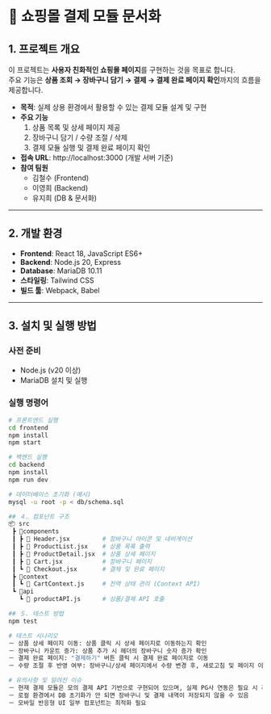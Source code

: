 # 🛒 쇼핑몰 결제 모듈 문서화

## 1. 프로젝트 개요
이 프로젝트는 **사용자 친화적인 쇼핑몰 페이지**를 구현하는 것을 목표로 합니다.  
주요 기능은 **상품 조회 → 장바구니 담기 → 결제 → 결제 완료 페이지 확인**까지의 흐름을 제공합니다.  

- **목적**: 실제 상용 환경에서 활용할 수 있는 결제 모듈 설계 및 구현
- **주요 기능**
  1. 상품 목록 및 상세 페이지 제공
  2. 장바구니 담기 / 수량 조절 / 삭제
  3. 결제 모듈 실행 및 결제 완료 페이지 확인
- **접속 URL**: http://localhost:3000 (개발 서버 기준)
- **참여 팀원**
  - 김철수 (Frontend)
  - 이영희 (Backend)
  - 유지희 (DB & 문서화)

---

## 2. 개발 환경
- **Frontend**: React 18, JavaScript ES6+
- **Backend**: Node.js 20, Express
- **Database**: MariaDB 10.11
- **스타일링**: Tailwind CSS
- **빌드 툴**: Webpack, Babel

---

## 3. 설치 및 실행 방법
### 사전 준비
- Node.js (v20 이상)
- MariaDB 설치 및 실행

### 실행 명령어
```bash
# 프론트엔드 실행
cd frontend
npm install
npm start

# 백엔드 실행
cd backend
npm install
npm run dev

# 데이터베이스 초기화 (예시)
mysql -u root -p < db/schema.sql

## ４. 컴포넌트 구조
📦 src
 ┣ 📂components
 ┃ ┣ 📜 Header.jsx         # 장바구니 아이콘 및 네비게이션
 ┃ ┣ 📜 ProductList.jsx    # 상품 목록 출력
 ┃ ┣ 📜 ProductDetail.jsx  # 상품 상세 페이지
 ┃ ┣ 📜 Cart.jsx           # 장바구니 페이지
 ┃ ┗ 📜 Checkout.jsx       # 결제 및 완료 페이지
 ┣ 📂context
 ┃ ┗ 📜 CartContext.js     # 전역 상태 관리 (Context API)
 ┗ 📂api
   ┗ 📜 productAPI.js      # 상품/결제 API 호출

## ５. 테스트 방법
npm test

# 테스트 시나리오
－ 상품 상세 페이지 이동: 상품 클릭 시 상세 페이지로 이동하는지 확인
－ 장바구니 카운트 증가: 상품 추가 시 헤더의 장바구니 숫자 증가 확인
－ 결제 완료 페이지: "결제하기" 버튼 클릭 시 결제 완료 페이지로 이동
－ 수량 조절 후 반영 여부: 장바구니/상세 페이지에서 수량 변경 후, 새로고침 및 페이지 이동 시 변경 내용 유지 확인

# 유의사항 및 알려진 이슈
－ 현재 결제 모듈은 모의 결제 API 기반으로 구현되어 있으며, 실제 PG사 연동은 필요 시 추가 개발 필요
－ 로컬 환경에서 DB 초기화가 안 되면 장바구니 및 결제 내역이 저장되지 않을 수 있음
－ 모바일 반응형 UI 일부 컴포넌트는 최적화 필요
